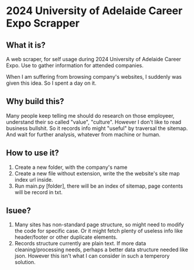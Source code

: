 # 2024 University of Adelaide Career Expo Scrapper

## What it is?

A web scraper, for self usage during 2024 University of Adelaide Career Expo. Use to gather information for attended companies.

When I am suffering from browsing company's websites, I suddenly was given this idea. So I spent a day on it.

## Why build this?

Many people keep telling me should do research on those employeer, understand their so called "value", "culture". However I don't like to read business bullshit. So it records info might "useful" by traversal the sitemap. And wait for further analysis, whatever from machine or human.

## How to use it?

1. Create a new folder, with the company's name
2. Create a new file without extension, write the the website's site map index url inside.
3. Run main.py [folder], there will be an index of sitemap, page contents will be record in txt.

## Isuee?

1. Many sites has non-standard page structure, so might need to modify the code for specific case. Or it might fetch plenty of useless info like header/footer or other duplicate elements.
2. Records structure currently are plain text. If more data cleaning/processing needs, perhaps a better data structure needed like json. However this isn't what I can consider in such a temperory solution.
